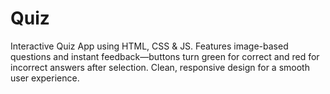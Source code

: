 # Quiz
Interactive Quiz App using HTML, CSS &amp; JS. Features image-based questions and instant feedback—buttons turn green for correct and red for incorrect answers after selection. Clean, responsive design for a smooth user experience.
